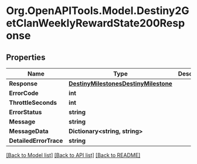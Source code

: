 # Org.OpenAPITools.Model.Destiny2GetClanWeeklyRewardState200Response

## Properties

Name | Type | Description | Notes
------------ | ------------- | ------------- | -------------
**Response** | [**DestinyMilestonesDestinyMilestone**](DestinyMilestonesDestinyMilestone.md) |  | [optional] 
**ErrorCode** | **int** |  | [optional] 
**ThrottleSeconds** | **int** |  | [optional] 
**ErrorStatus** | **string** |  | [optional] 
**Message** | **string** |  | [optional] 
**MessageData** | **Dictionary&lt;string, string&gt;** |  | [optional] 
**DetailedErrorTrace** | **string** |  | [optional] 

[[Back to Model list]](../README.md#documentation-for-models) [[Back to API list]](../README.md#documentation-for-api-endpoints) [[Back to README]](../README.md)

